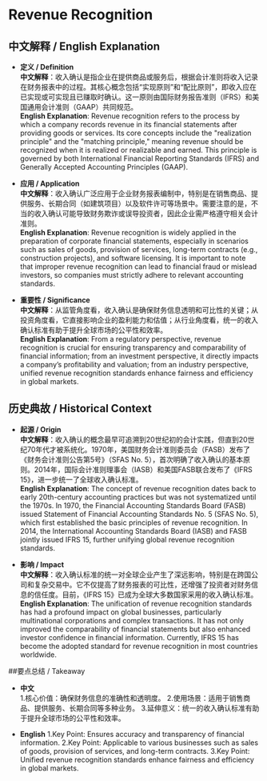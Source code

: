 # Revenue Recognition

## 中文解释 / English Explanation

* **定义 / Definition**  
  **中文解释**：收入确认是指企业在提供商品或服务后，根据会计准则将收入记录在财务报表中的过程。其核心概念包括“实现原则”和“配比原则”，即收入应在已实现或可实现且已赚取时确认。这一原则由国际财务报告准则（IFRS）和美国通用会计准则（GAAP）共同规范。  
  **English Explanation**: Revenue recognition refers to the process by which a company records revenue in its financial statements after providing goods or services. Its core concepts include the "realization principle" and the "matching principle," meaning revenue should be recognized when it is realized or realizable and earned. This principle is governed by both International Financial Reporting Standards (IFRS) and Generally Accepted Accounting Principles (GAAP).

* **应用 / Application**  
  **中文解释**：收入确认广泛应用于企业财务报表编制中，特别是在销售商品、提供服务、长期合同（如建筑项目）以及软件许可等场景中。需要注意的是，不当的收入确认可能导致财务欺诈或误导投资者，因此企业需严格遵守相关会计准则。  
  **English Explanation**: Revenue recognition is widely applied in the preparation of corporate financial statements, especially in scenarios such as sales of goods, provision of services, long-term contracts (e.g., construction projects), and software licensing. It is important to note that improper revenue recognition can lead to financial fraud or mislead investors, so companies must strictly adhere to relevant accounting standards.

* **重要性 / Significance**  
  **中文解释**：从监管角度看，收入确认是确保财务信息透明和可比性的关键；从投资角度看，它直接影响企业的盈利能力和估值；从行业角度看，统一的收入确认标准有助于提升全球市场的公平性和效率。  
  **English Explanation**: From a regulatory perspective, revenue recognition is crucial for ensuring transparency and comparability of financial information; from an investment perspective, it directly impacts a company’s profitability and valuation; from an industry perspective, unified revenue recognition standards enhance fairness and efficiency in global markets.

## 历史典故 / Historical Context

* **起源 / Origin**  
  **中文解释**：收入确认的概念最早可追溯到20世纪初的会计实践，但直到20世纪70年代才被系统化。1970年，美国财务会计准则委员会（FASB）发布了《财务会计准则公告第5号》（SFAS No. 5），首次明确了收入确认的基本原则。2014年，国际会计准则理事会（IASB）和美国FASB联合发布了《IFRS 15》，进一步统一了全球收入确认标准。  
  **English Explanation**: The concept of revenue recognition dates back to early 20th-century accounting practices but was not systematized until the 1970s. In 1970, the Financial Accounting Standards Board (FASB) issued Statement of Financial Accounting Standards No. 5 (SFAS No. 5), which first established the basic principles of revenue recognition. In 2014, the International Accounting Standards Board (IASB) and FASB jointly issued IFRS 15, further unifying global revenue recognition standards.

* **影响 / Impact**  
  **中文解释**：收入确认标准的统一对全球企业产生了深远影响，特别是在跨国公司和复杂交易中。它不仅提高了财务报表的可比性，还增强了投资者对财务信息的信任度。目前，《IFRS 15》已成为全球大多数国家采用的收入确认标准。  
  **English Explanation**: The unification of revenue recognition standards has had a profound impact on global businesses, particularly multinational corporations and complex transactions. It has not only improved the comparability of financial statements but also enhanced investor confidence in financial information. Currently, IFRS 15 has become the adopted standard for revenue recognition in most countries worldwide.

##要点总结 / Takeaway

* **中文**  
  1.核心价值：确保财务信息的准确性和透明度。
  2.使用场景：适用于销售商品、提供服务、长期合同等多种业务。
  3.延伸意义：统一的收入确认标准有助于提升全球市场的公平性和效率。

* **English**
  1.Key Point: Ensures accuracy and transparency of financial information.
  2.Key Point: Applicable to various businesses such as sales of goods, provision of services, and long-term contracts.
  3.Key Point: Unified revenue recognition standards enhance fairness and efficiency in global markets.